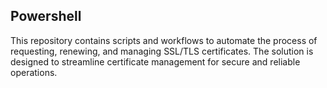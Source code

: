 ## Powershell
This repository contains scripts and workflows to automate the process of requesting, renewing, and managing SSL/TLS certificates. The solution is designed to streamline certificate management for secure and reliable operations.

